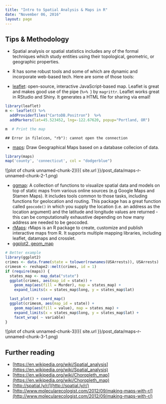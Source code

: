 ```yaml
---
title: "Intro to Spatial Analysis & Maps in R"
date: "November 06, 2016"
layout: page
---
```




## Tips & Methodology

+ Spatial analysis or spatial statistics includes any of the formal techniques which study entities using their topological, geometric, or geographic properties. 
+ R has some robust tools and some of which are dynamic and incorporate web-based tech. Here are some of those tools:

+ [leaflet](https://rstudio.github.io/leaflet/): open-source, interactive JavaScript-based map. Leaflet is great and makes good use of the pipe (`%>% `) by `magrittr`. Leaflet works great in RStudio and Shiny. It generates a HTML file for sharing via email! 

```r
library(leaflet)
m <- leaflet() %>%
  addProviderTiles("CartoDB.Positron")  %>% 
  addMarkers(lat=45.523452, lng=-122.67620, popup="Portland, OR")

m  # Print the map
```

```
## Error in file(con, "rb"): cannot open the connection
```

+ [maps](https://cran.r-project.org/package=maps): Draw Geographical Maps based on a database collecion of data.

```r
library(maps)
map('county', 'connecticut', col = "dodgerblue")
```

![plot of chunk unnamed-chunk-2]({{ site.url }}/post_data/maps-r-unnamed-chunk-2-1.png)
    
+ [ggmap](https://cran.r-project.org/package=ggmap): A collection of functions to visualize spatial data and models on top of static maps from various online sources (e.g Google Maps and Stamen Maps). It includes tools common to those tasks, including functions for geolocation and routing. This package has a great function called `geocode()` in which you supply the location (i.e. an address as the location argument) and the latitude and longitude values are returned - this can be computationally exhaustive depending on how many address are needed to be geocoded.
+ [rMaps](http://rmaps.github.io/): rMaps is an R package to create, customize and publish interactive maps from R. It supports multiple mapping libraries, including leaflet, datamaps and crosslet.
+ [ggplot2, geom_map](https://cran.r-project.org/web/packages/knitrBootstrap/vignettes/maps.html)

```r
# Better example
library(ggplot2)
crimes <- data.frame(state = tolower(rownames(USArrests)), USArrests)
crimesm <- reshape2::melt(crimes, id = 1)
if (require(maps)) {
  states_map <- map_data("state")
  ggplot(crimes, aes(map_id = state)) +
    geom_map(aes(fill = Murder), map = states_map) +
    expand_limits(x = states_map$long, y = states_map$lat)

  last_plot() + coord_map()
  ggplot(crimesm, aes(map_id = state)) +
    geom_map(aes(fill = value), map = states_map) +
    expand_limits(x = states_map$long, y = states_map$lat) +
    facet_wrap( ~ variable)
}
```

![plot of chunk unnamed-chunk-3]({{ site.url }}/post_data/maps-r-unnamed-chunk-3-1.png)

## Further reading

+ [https://en.wikipedia.org/wiki/Spatial_analysis](https://en.wikipedia.org/wiki/Spatial_analysis)
+ [https://en.wikipedia.org/wiki/Choropleth_map](https://en.wikipedia.org/wiki/Choropleth_map)
+ [http://spatial.ly/r/](http://spatial.ly/r/)
+ [http://www.molecularecologist.com/2012/09/making-maps-with-r/](http://www.molecularecologist.com/2012/09/making-maps-with-r/)

